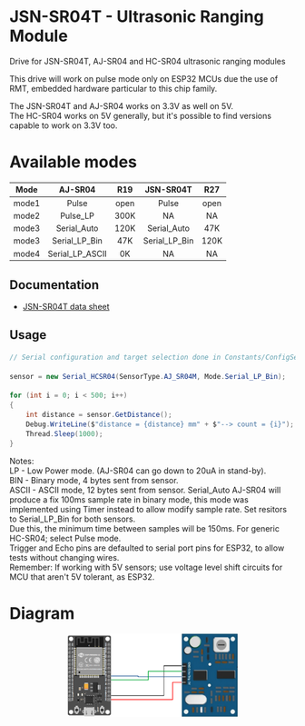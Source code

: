 # JSN-SR04T - Ultrasonic Ranging Module
Drive for JSN-SR04T, AJ-SR04 and HC-SR04 ultrasonic ranging modules

This drive will work on pulse mode only on ESP32 MCUs due the use of RMT, embedded hardware particular to this chip family.

The JSN-SR04T and AJ-SR04 works on 3.3V as well on 5V.  
The HC-SR04 works on 5V generally, but it's possible to find versions capable to work on 3.3V too.

# Available modes 
Mode |    AJ-SR04    |    R19  | JSN-SR04T |  R27
---- | :-------------: | :--------:| :---------: | :------:
mode1|     Pulse     |   open  |   Pulse   | open
mode2|   Pulse_LP    |   300K  |     NA    |  NA
mode3|  Serial_Auto  |   120K  | Serial_Auto | 47K
mode3|  Serial_LP_Bin |   47K  | Serial_LP_Bin | 120K
mode4| Serial_LP_ASCII |   0K  |  NA          | NA

## Documentation

* [JSN-SR04T data sheet](https://www.makerguides.com/wp-content/uploads/2019/02/JSN-SR04T-Datasheet.pdf)

## Usage
```csharp
// Serial configuration and target selection done in Constants/ConfigSerial

sensor = new Serial_HCSR04(SensorType.AJ_SR04M, Mode.Serial_LP_Bin);

for (int i = 0; i < 500; i++)
{
    int distance = sensor.GetDistance();
    Debug.WriteLine($"distance = {distance} mm" + $"--> count = {i}");
    Thread.Sleep(1000);
}
```
Notes:  
LP - Low Power mode. (AJ-SR04 can go down to 20uA in stand-by).  
BIN - Binary mode, 4 bytes sent from sensor.  
ASCII - ASCII mode, 12 bytes sent from sensor. 
Serial_Auto AJ-SR04 will produce a fix 100ms sample rate in binary mode, 
this mode was implemented using Timer instead to allow modify sample rate. Set resitors to Serial_LP_Bin for both sensors.  
Due this, the minimum time between samples will be 150ms. 
For generic HC-SR04; select Pulse mode.  
Trigger and Echo pins are defaulted to serial port pins for ESP32, to allow tests without changing wires.  
Remember: If working with 5V sensors; use voltage level shift circuits for MCU that aren't 5V tolerant, as ESP32.
# Diagram

<p align="center">
  <img src="https://github.com/up-streamer/nanoFramework.IoT.Device/blob/develop/devices/Jsn-sr04t/nf_SerialHC-SR04_Diag.png" width="300" title="ESP32 Dev.kit v1 nf Com2">
</p>

